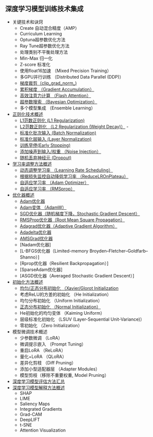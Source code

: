 ## 深度学习模型训练技术集成
- 关键技术和诀窍
  - Create 自动混合精度（AMP）
  - Curriculum Learning
  - Optuna超参数优化方法
  - Ray Tune超参数优化方法
  - 处理类别不平衡处理方法
  - Min-Max 归一化
  - Z-score 标准化
  - 使用float16加速 （Mixed Precision Training）
  - 多GPU并行训练 （Distributed Data Parallel (DDP)）
  - [梯度裁剪（clip_grad_norm_)](https://github.com/pengsihua2023/Deep-Learning-Lecture-Notes/blob/main/08.%20%E6%A8%A1%E5%9E%8B%E8%AE%AD%E7%BB%83%E6%8A%80%E6%9C%AF%E9%9B%86%E6%88%90/%E5%85%B3%E9%94%AE%E6%8A%80%E6%9C%AF%E5%92%8C%E8%AF%80%E7%AA%8D/%E6%A2%AF%E5%BA%A6%E8%A3%81%E5%89%AA.md)
  - [累积梯度 （Gradient Accumulation）](https://github.com/pengsihua2023/Deep-Learning-Lecture-Notes/blob/main/08.%20%E6%A8%A1%E5%9E%8B%E8%AE%AD%E7%BB%83%E6%8A%80%E6%9C%AF%E9%9B%86%E6%88%90/%E5%85%B3%E9%94%AE%E6%8A%80%E6%9C%AF%E5%92%8C%E8%AF%80%E7%AA%8D/%E7%B4%AF%E7%A7%AF%E6%A2%AF%E5%BA%A6%20%EF%BC%88Gradient%20Accumulation%EF%BC%89.md)
  - [高效注意力计算 （Flash Attention）](https://github.com/pengsihua2023/Deep-Learning-Lecture-Notes/blob/main/08.%20%E6%A8%A1%E5%9E%8B%E8%AE%AD%E7%BB%83%E6%8A%80%E6%9C%AF%E9%9B%86%E6%88%90/%E5%85%B3%E9%94%AE%E6%8A%80%E6%9C%AF%E5%92%8C%E8%AF%80%E7%AA%8D/%E9%AB%98%E6%95%88%E6%B3%A8%E6%84%8F%E5%8A%9B%E8%AE%A1%E7%AE%97%20%EF%BC%88Flash%20Attention%EF%BC%89.md)
  - [超参数搜索 （Bayesian Optimization）](https://github.com/pengsihua2023/Deep-Learning-Lecture-Notes/blob/main/08.%20%E6%A8%A1%E5%9E%8B%E8%AE%AD%E7%BB%83%E6%8A%80%E6%9C%AF%E9%9B%86%E6%88%90/%E5%85%B3%E9%94%AE%E6%8A%80%E6%9C%AF%E5%92%8C%E8%AF%80%E7%AA%8D/%E8%B6%85%E5%8F%82%E6%95%B0%E6%90%9C%E7%B4%A2%20%EF%BC%88Bayesian%20Optimization%EF%BC%89.md)
  - 多个模型集成 （Ensemble Learning） 
- [正则化技术概述](https://github.com/pengsihua2023/Deep-Learning-Lecture-Notes/blob/main/08.%20%E6%A8%A1%E5%9E%8B%E8%AE%AD%E7%BB%83%E6%8A%80%E6%9C%AF%E9%9B%86%E6%88%90/%E6%AD%A3%E5%88%99%E5%8C%96%E6%8A%80%E6%9C%AF%E4%B8%93%E9%A2%98/%E6%AD%A3%E5%88%99%E5%8C%96%E6%8A%80%E6%9C%AF%E6%A6%82%E8%BF%B0.md)
  - [L1范数正则化 (L1 Regularization)](https://github.com/pengsihua2023/Deep-Learning-Lecture-Notes/blob/main/08.%20%E6%A8%A1%E5%9E%8B%E8%AE%AD%E7%BB%83%E6%8A%80%E6%9C%AF%E9%9B%86%E6%88%90/%E6%AD%A3%E5%88%99%E5%8C%96%E6%8A%80%E6%9C%AF%E4%B8%93%E9%A2%98/L1%E8%8C%83%E6%95%B0%E6%AD%A3%E5%88%99%E5%8C%96.md)
  - [L2范数正则化 （L2 Regularization (Weight Decay)）](https://github.com/pengsihua2023/Deep-Learning-Lecture-Notes/blob/main/08.%20%E6%A8%A1%E5%9E%8B%E8%AE%AD%E7%BB%83%E6%8A%80%E6%9C%AF%E9%9B%86%E6%88%90/%E6%AD%A3%E5%88%99%E5%8C%96%E6%8A%80%E6%9C%AF%E4%B8%93%E9%A2%98/L2%E8%8C%83%E6%95%B0%E6%AD%A3%E5%88%99%E5%8C%96.md)  - 
  - [标准化批次输入 (Batch Normalization)](https://github.com/pengsihua2023/Deep-Learning-Lecture-Notes/blob/main/08.%20%E6%A8%A1%E5%9E%8B%E8%AE%AD%E7%BB%83%E6%8A%80%E6%9C%AF%E9%9B%86%E6%88%90/%E6%AD%A3%E5%88%99%E5%8C%96%E6%8A%80%E6%9C%AF%E4%B8%93%E9%A2%98/%E6%A0%87%E5%87%86%E5%8C%96%E6%89%B9%E6%AC%A1%E8%BE%93%E5%85%A5%EF%BC%88Batch%20Normalization%EF%BC%89.md)
  -  [标准化层输入 (Layer Normalization)](https://github.com/pengsihua2023/Deep-Learning-Lecture-Notes/blob/main/08.%20%E6%A8%A1%E5%9E%8B%E8%AE%AD%E7%BB%83%E6%8A%80%E6%9C%AF%E9%9B%86%E6%88%90/%E6%AD%A3%E5%88%99%E5%8C%96%E6%8A%80%E6%9C%AF%E4%B8%93%E9%A2%98/%E6%A0%87%E5%87%86%E5%8C%96%E5%B1%82%E8%BE%93%E5%85%A5%20(Layer%20Normalization).md)
  -  [训练早停(Early Stopping)](https://github.com/pengsihua2023/Deep-Learning-Lecture-Notes/blob/main/08.%20%E6%A8%A1%E5%9E%8B%E8%AE%AD%E7%BB%83%E6%8A%80%E6%9C%AF%E9%9B%86%E6%88%90/%E6%AD%A3%E5%88%99%E5%8C%96%E6%8A%80%E6%9C%AF%E4%B8%93%E9%A2%98/%E8%AE%AD%E7%BB%83%E6%97%A9%E5%81%9C.md)
  -  [添加噪声到输入/权重 （Noise Injection）](https://github.com/pengsihua2023/Deep-Learning-Lecture-Notes/blob/main/08.%20%E6%A8%A1%E5%9E%8B%E8%AE%AD%E7%BB%83%E6%8A%80%E6%9C%AF%E9%9B%86%E6%88%90/%E6%AD%A3%E5%88%99%E5%8C%96%E6%8A%80%E6%9C%AF%E4%B8%93%E9%A2%98/%E6%B7%BB%E5%8A%A0%E5%99%AA%E5%A3%B0%E5%88%B0%E8%BE%93%E5%85%A5-%E6%9D%83%E9%87%8D%EF%BC%88Noise%20Injection%EF%BC%89.md)
  -  [随机丢弃神经元 (Dropout)]()
- [学习率调整方法概述](https://github.com/pengsihua2023/Deep-Learning-Lecture-Notes/blob/main/08.%20%E6%A8%A1%E5%9E%8B%E8%AE%AD%E7%BB%83%E6%8A%80%E6%9C%AF%E9%9B%86%E6%88%90/%E5%AD%A6%E4%B9%A0%E7%8E%87%E8%B0%83%E6%95%B4%E6%96%B9%E6%B3%95%E4%B8%93%E9%A2%98/%E5%AD%A6%E4%B9%A0%E7%8E%87%E8%B0%83%E6%95%B4%E6%96%B9%E6%B3%95%E6%A6%82%E8%BF%B0.md)
  - [动态调整学习率 （Learning Rate Scheduling）](https://github.com/pengsihua2023/Deep-Learning-Lecture-Notes/blob/main/08.%20%E6%A8%A1%E5%9E%8B%E8%AE%AD%E7%BB%83%E6%8A%80%E6%9C%AF%E9%9B%86%E6%88%90/%E5%AD%A6%E4%B9%A0%E7%8E%87%E8%B0%83%E6%95%B4%E6%96%B9%E6%B3%95%E4%B8%93%E9%A2%98/%E5%8A%A8%E6%80%81%E8%B0%83%E6%95%B4%E5%AD%A6%E4%B9%A0%E7%8E%87%EF%BC%88Learning%20Rate%20Scheduling%EF%BC%89.md)
  - [根据损失监控自动降低学习率 （ReduceLROnPlateau）](https://github.com/pengsihua2023/Deep-Learning-Lecture-Notes/blob/main/08.%20%E6%A8%A1%E5%9E%8B%E8%AE%AD%E7%BB%83%E6%8A%80%E6%9C%AF%E9%9B%86%E6%88%90/%E5%AD%A6%E4%B9%A0%E7%8E%87%E8%B0%83%E6%95%B4%E6%96%B9%E6%B3%95%E4%B8%93%E9%A2%98/%E6%A0%B9%E6%8D%AE%E6%8D%9F%E5%A4%B1%E7%9B%91%E6%8E%A7%E8%87%AA%E5%8A%A8%E9%99%8D%E4%BD%8E%E5%AD%A6%E4%B9%A0%E7%8E%87%EF%BC%88ReduceLROnPlateau%EF%BC%89.md)
  - [自适应学习率 （Adam Optimizer）](https://github.com/pengsihua2023/Deep-Learning-Lecture-Notes/blob/main/08.%20%E6%A8%A1%E5%9E%8B%E8%AE%AD%E7%BB%83%E6%8A%80%E6%9C%AF%E9%9B%86%E6%88%90/%E5%AD%A6%E4%B9%A0%E7%8E%87%E8%B0%83%E6%95%B4%E6%96%B9%E6%B3%95%E4%B8%93%E9%A2%98/%E8%87%AA%E9%80%82%E5%BA%94%E5%AD%A6%E4%B9%A0%E7%8E%87%20%EF%BC%88Adam%20Optimizer%EF%BC%89.md)
  - [自适应学习率 （RMSprop）](https://github.com/pengsihua2023/Deep-Learning-Lecture-Notes/blob/main/08.%20%E6%A8%A1%E5%9E%8B%E8%AE%AD%E7%BB%83%E6%8A%80%E6%9C%AF%E9%9B%86%E6%88%90/%E5%AD%A6%E4%B9%A0%E7%8E%87%E8%B0%83%E6%95%B4%E6%96%B9%E6%B3%95%E4%B8%93%E9%A2%98/%E8%87%AA%E9%80%82%E5%BA%94%E5%AD%A6%E4%B9%A0%E7%8E%87%20%EF%BC%88RMSprop%EF%BC%89.md)
- [优化器概述](https://github.com/pengsihua2023/Deep-Learning-Lecture-Notes/blob/main/08.%20%E6%A8%A1%E5%9E%8B%E8%AE%AD%E7%BB%83%E6%8A%80%E6%9C%AF%E9%9B%86%E6%88%90/%E4%BC%98%E5%8C%96%E5%99%A8%E4%B8%93%E9%A2%98/%E4%BC%98%E5%8C%96%E5%99%A8%E6%A6%82%E8%BF%B0.md)
  - [Adam优化器](https://github.com/pengsihua2023/Deep-Learning-Lecture-Notes/blob/main/08.%20%E6%A8%A1%E5%9E%8B%E8%AE%AD%E7%BB%83%E6%8A%80%E6%9C%AF%E9%9B%86%E6%88%90/%E4%BC%98%E5%8C%96%E5%99%A8%E4%B8%93%E9%A2%98/Adam%20Optimizer.md)
  - [Adam变体 （AdamW）](https://github.com/pengsihua2023/Deep-Learning-Lecture-Notes/blob/main/08.%20%E6%A8%A1%E5%9E%8B%E8%AE%AD%E7%BB%83%E6%8A%80%E6%9C%AF%E9%9B%86%E6%88%90/%E4%BC%98%E5%8C%96%E5%99%A8%E4%B8%93%E9%A2%98/Adam%E5%8F%98%E4%BD%93%20%EF%BC%88AdamW%EF%BC%89.md)
  - [SGD优化器（随机梯度下降，Stochastic Gradient Descent）](https://github.com/pengsihua2023/Deep-Learning-Lecture-Notes/blob/main/08.%20%E6%A8%A1%E5%9E%8B%E8%AE%AD%E7%BB%83%E6%8A%80%E6%9C%AF%E9%9B%86%E6%88%90/%E4%BC%98%E5%8C%96%E5%99%A8%E4%B8%93%E9%A2%98/SGD%E4%BC%98%E5%8C%96%E5%99%A8%EF%BC%88%E9%9A%8F%E6%9C%BA%E6%A2%AF%E5%BA%A6%E4%B8%8B%E9%99%8D%EF%BC%8CStochastic%20Gradient%20Descent%EF%BC%89.md)
  - [RMSProp优化器（Root Mean Square Propagation）]()
  - [Adagrad优化器（Adaptive Gradient Algorithm）](https://github.com/pengsihua2023/Deep-Learning-Lecture-Notes/blob/main/08.%20%E6%A8%A1%E5%9E%8B%E8%AE%AD%E7%BB%83%E6%8A%80%E6%9C%AF%E9%9B%86%E6%88%90/%E4%BC%98%E5%8C%96%E5%99%A8%E4%B8%93%E9%A2%98/Adagrad%E4%BC%98%E5%8C%96%E5%99%A8%EF%BC%88Adaptive%20Gradient%20Algorithm%EF%BC%89.md)
  - [Adadelta优化器](https://github.com/pengsihua2023/Deep-Learning-Lecture-Notes/blob/main/08.%20%E6%A8%A1%E5%9E%8B%E8%AE%AD%E7%BB%83%E6%8A%80%E6%9C%AF%E9%9B%86%E6%88%90/%E4%BC%98%E5%8C%96%E5%99%A8%E4%B8%93%E9%A2%98/Adadelta%E4%BC%98%E5%8C%96%E5%99%A8.md)  
  - [AMSGrad优化器](https://github.com/pengsihua2023/Deep-Learning-Lecture-Notes/blob/main/08.%20%E6%A8%A1%E5%9E%8B%E8%AE%AD%E7%BB%83%E6%8A%80%E6%9C%AF%E9%9B%86%E6%88%90/%E4%BC%98%E5%8C%96%E5%99%A8%E4%B8%93%E9%A2%98/AMSGrad%E4%BC%98%E5%8C%96%E5%99%A8.md)
  - [Nadam优化器]
  - [L-BFGS优化器（Limited-memory Broyden–Fletcher–Goldfarb–Shanno）]
  - [Rprop优化器（Resilient Backpropagation）]
  - [SparseAdam优化器]
  - [ASGD优化器（Averaged Stochastic Gradient Descent）]
- [初始化方法概述](https://github.com/pengsihua2023/Deep-Learning-Lecture-Notes/blob/main/08.%20%E6%A8%A1%E5%9E%8B%E8%AE%AD%E7%BB%83%E6%8A%80%E6%9C%AF%E9%9B%86%E6%88%90/%E5%88%9D%E5%A7%8B%E5%8C%96%E6%96%B9%E6%B3%95%E4%B8%93%E9%A2%98/%E5%88%9D%E5%A7%8B%E5%8C%96%E6%96%B9%E6%B3%95%E6%A6%82%E8%BF%B0.md)
  - [均匀/正态分布初始化 （Xavier/Glorot Initialization](https://github.com/pengsihua2023/Deep-Learning-Lecture-Notes/blob/main/08.%20%E6%A8%A1%E5%9E%8B%E8%AE%AD%E7%BB%83%E6%8A%80%E6%9C%AF%E9%9B%86%E6%88%90/%E5%88%9D%E5%A7%8B%E5%8C%96%E6%96%B9%E6%B3%95%E4%B8%93%E9%A2%98/%E5%9D%87%E5%8C%80-%E6%AD%A3%E6%80%81%E5%88%86%E5%B8%83%E5%88%9D%E5%A7%8B%E5%8C%96%20%EF%BC%88Xavier-Glorot%20Initialization%EF%BC%89.md)
  - 考虑ReLU的方差的初始化 （He Initialization）
  - 均匀分布初始化 （Uniform Initialization）
  - [正态分布初始化 （Normal Initialization）](https://github.com/pengsihua2023/Deep-Learning-Lecture-Notes/blob/main/08.%20%E6%A8%A1%E5%9E%8B%E8%AE%AD%E7%BB%83%E6%8A%80%E6%9C%AF%E9%9B%86%E6%88%90/%E5%88%9D%E5%A7%8B%E5%8C%96%E6%96%B9%E6%B3%95%E4%B8%93%E9%A2%98/%E6%AD%A3%E6%80%81%E5%88%86%E5%B8%83%E5%88%9D%E5%A7%8B%E5%8C%96%20%EF%BC%88Normal%20Initialization%EF%BC%89.md)
  - He初始化的均匀变体 （Kaiming Uniform）
  - 层级标准化初始化 （LSUV (Layer-Sequential Unit-Variance)）
  - 零初始化 （Zero Initialization）
- 模型微调技术概述
  - 少参数微调 （LoRA）
  - 微调提示嵌入 （Prompt Tuning）
  - 重启LoRA （ReLoRA）
  - 量化+LoRA （QLoRA）
  - 差异化剪枝 （Diff Pruning）
  - 添加小型适配器层 （Adapter Modules）
  - 模型剪枝（移除不重要权重, Model Pruning）
- [深度学习模型评估方法汇总](https://github.com/pengsihua2023/Deep-Learning-Lecture-Notes/blob/main/08.%20%E6%A8%A1%E5%9E%8B%E8%AE%AD%E7%BB%83%E6%8A%80%E6%9C%AF%E9%9B%86%E6%88%90/%E6%B7%B1%E5%BA%A6%E5%AD%A6%E4%B9%A0%E6%A8%A1%E5%9E%8B%E8%AF%84%E4%BC%B0%E6%96%B9%E6%B3%95%E6%B1%87%E6%80%BB.md)
- [深度学习模型解释方法概述](https://github.com/pengsihua2023/Deep-Learning-Lecture-Notes/blob/main/08.%20%E6%A8%A1%E5%9E%8B%E8%AE%AD%E7%BB%83%E6%8A%80%E6%9C%AF%E9%9B%86%E6%88%90/%E6%B7%B1%E5%BA%A6%E5%AD%A6%E4%B9%A0%E6%A8%A1%E5%9E%8B%E7%9A%84%E8%A7%A3%E9%87%8A%E5%B7%A5%E5%85%B7%E6%B1%87%E6%80%BB.md)
  - SHAP
  - LIME
  - Saliency Maps
  - Integrated Gradients
  - Grad-CAM
  - DeepLIFT
  - t-SNE 
  - Attention Visualization

